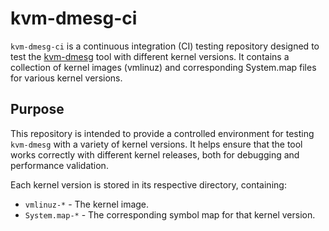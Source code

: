 # kvm-dmesg-ci

`kvm-dmesg-ci` is a continuous integration (CI) testing repository designed to test the [kvm-dmesg](https://github.com/rayylee/kvm-dmesg-ci) tool with different kernel versions. It contains a collection of kernel images (vmlinuz) and corresponding System.map files for various kernel versions.

## Purpose
This repository is intended to provide a controlled environment for testing `kvm-dmesg` with a variety of kernel versions. It helps ensure that the tool works correctly with different kernel releases, both for debugging and performance validation.


Each kernel version is stored in its respective directory, containing:

- `vmlinuz-*` - The kernel image.
- `System.map-*` - The corresponding symbol map for that kernel version.
